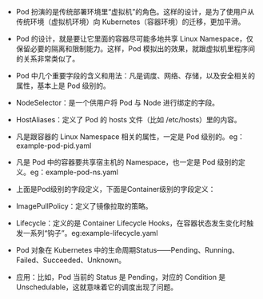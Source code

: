- Pod 扮演的是传统部署环境里“虚拟机”的角色。这样的设计，是为了使用户从传统环境（虚拟机环境）向 Kubernetes（容器环境）的迁移，更加平滑。
- Pod 的设计，就是要让它里面的容器尽可能多地共享 Linux Namespace，仅保留必要的隔离和限制能力。这样，Pod
  模拟出的效果，就跟虚拟机里程序间的关系非常类似了。


- Pod 中几个重要字段的含义和用法：凡是调度、网络、存储，以及安全相关的属性，基本上是 Pod 级别的。
- NodeSelector：是一个供用户将 Pod 与 Node 进行绑定的字段。
- HostAliases：定义了 Pod 的 hosts 文件（比如 /etc/hosts）里的内容。
- 凡是跟容器的 Linux Namespace 相关的属性，一定是 Pod 级别的。eg：example-pod-pid.yaml
- 凡是 Pod 中的容器要共享宿主机的 Namespace，也一定是 Pod 级别的定义。eg：example-pod-ns.yaml

- 上面是Pod级别的字段定义，下面是Container级别的字段定义：
- ImagePullPolicy：定义了镜像拉取的策略。
- Lifecycle：定义的是 Container Lifecycle Hooks，在容器状态发生变化时触发一系列“钩子”。eg:example-lifecycle.yaml


- Pod 对象在 Kubernetes 中的生命周期Status——Pending、Running、Failed、Succeeded、Unknown。
- 应用：比如，Pod 当前的 Status 是 Pending，对应的 Condition 是 Unschedulable，这就意味着它的调度出现了问题。
